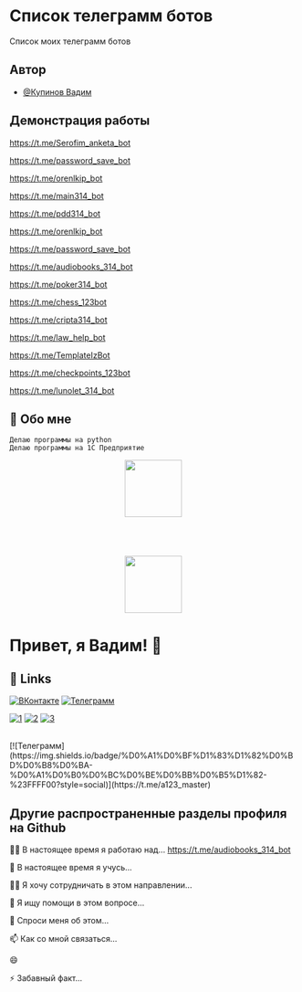 # Список телеграмм ботов

Список моих телеграмм ботов


## Автор

- [@Купинов Вадим ](https://t.me/Createbot314)


## Демонстрация работы

https://t.me/Serofim_anketa_bot

https://t.me/password_save_bot

https://t.me/orenlkip_bot

https://t.me/main314_bot

https://t.me/pdd314_bot

https://t.me/orenlkip_bot

https://t.me/password_save_bot

https://t.me/audiobooks_314_bot

https://t.me/poker314_bot

https://t.me/chess_123bot

https://t.me/cripta314_bot

https://t.me/law_help_bot

https://t.me/TemplateIzBot

https://t.me/checkpoints_123bot

https://t.me/lunolet_314_bot

## 🚀 Обо мне
	Делаю программы на python
	Делаю программы на 1С Предприятие



<div id="header" align="center">
  <img src="https://media.giphy.com/media/M9gbBd9nbDrOTu1Mqx/giphy.gif" width="100"/>
</div>


<BR>
<BR>
<BR>
<BR>

<div id="header" align="center">
  <img src="https://i.giphy.com/media/v1.Y2lkPTc5MGI3NjExNnMzcW1xY3p0ajRqYnZ3aDltejFuY3B6ZzFtbmgxOTA3OGhxNWh6MSZlcD12MV9pbnRlcm5hbF9naWZfYnlfaWQmY3Q9Zw/hfhJUK0ABJIyxZNRPB/giphy.gif" width="100"/>
</div>




# Привет, я Вадим! 👋
## 🔗 Links

[![ВКонтакте](https://img.shields.io/badge/%D0%92%D0%9A%D0%BE%D0%BD%D1%82%D0%B0%D0%BA%D1%82%D0%B5-7A2BE1?style=for-the-badge&logo=coze&logoColor=violet&labelColor=abcdef&color=%239ACD32)](https://vk.com/3dot14)
[![Телеграмм](https://img.shields.io/badge/%D0%A2%D0%B5%D0%BB%D0%B5%D0%B3%D1%80%D0%B0%D0%BC%D0%BC-7A2BE1?style=for-the-badge&logo=telegram&logoColor=violet&labelColor=abcdef&color=0000FF)](https://t.me/a123_master)

[![1](https://img.shields.io/badge/%D0%92%D0%B0%D0%B4%D0%B8%D0%BC-%D0%9A%D1%83%D0%BF%D0%B8%D0%BD%D0%BE%D0%B2-%23FFFF00)](https://t.me/a123_master)
[![2](https://img.shields.io/badge/%D0%A1%D0%BF%D1%83%D1%82%D0%BD%D0%B8%D0%BA-%D0%A1%D0%B0%D0%BC%D0%BE%D0%BB%D0%B5%D1%82-%23FFFF00)](https://t.me/a123_master)
[![3](https://img.shields.io/badge/%D0%A1%D0%BF%D1%83%D1%82%D0%BD%D0%B8%D0%BA-%D0%A1%D0%B0%D0%BC%D0%BE%D0%BB%D0%B5%D1%82-%23FFFF00+)](https://t.me/a123_master)

<BR>
[![Телеграмм](https://img.shields.io/badge/%D0%A1%D0%BF%D1%83%D1%82%D0%BD%D0%B8%D0%BA-%D0%A1%D0%B0%D0%BC%D0%BE%D0%BB%D0%B5%D1%82-%23FFFF00?style=social)](https://t.me/a123_master)



## Другие распространенные разделы профиля на Github
👩‍💻 В настоящее время я работаю над... https://t.me/audiobooks_314_bot

🧠 В настоящее время я учусь...

👯‍♀️ Я хочу сотрудничать в этом направлении...

🤔 Я ищу помощи в этом вопросе...

💬 Спроси меня об этом...

📫 Как со мной связаться...

😄 

⚡️ Забавный факт...


